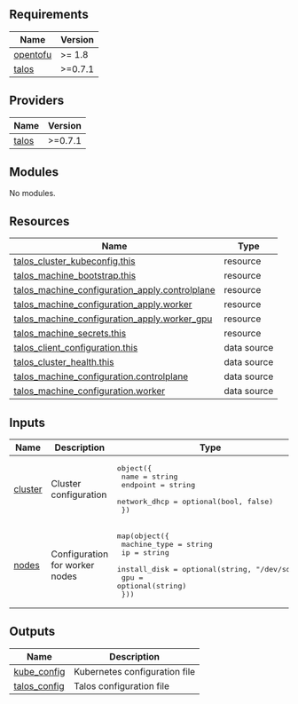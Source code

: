 <!-- BEGIN_TF_DOCS -->
## Requirements

| Name | Version |
|------|---------|
| <a name="requirement_terraform"></a> [opentofu](#requirement\_opentofu) | >= 1.8 |
| <a name="requirement_talos"></a> [talos](#requirement\_talos) | >=0.7.1 |

## Providers

| Name | Version |
|------|---------|
| <a name="provider_talos"></a> [talos](#provider\_talos) | >=0.7.1 |

## Modules

No modules.

## Resources

| Name | Type |
|------|------|
| [talos_cluster_kubeconfig.this](https://search.opentofu.org/provider/siderolabs/talos/latest/docs/resources/cluster_kubeconfig) | resource |
| [talos_machine_bootstrap.this](https://search.opentofu.org/provider/siderolabs/talos/latest/docs/resources/machine_bootstrap) | resource |
| [talos_machine_configuration_apply.controlplane](https://search.opentofu.org/provider/siderolabs/talos/latest/docs/resources/machine_configuration_apply) | resource |
| [talos_machine_configuration_apply.worker](https://search.opentofu.org/provider/siderolabs/talos/latest/docs/resources/machine_configuration_apply) | resource |
| [talos_machine_configuration_apply.worker_gpu](https://search.opentofu.org/provider/siderolabs/talos/latest/docs/resources/machine_configuration_apply) | resource |
| [talos_machine_secrets.this](https://search.opentofu.org/provider/siderolabs/talos/latest/docs/resources/machine_secrets) | resource |
| [talos_client_configuration.this](https://search.opentofu.org/provider/siderolabs/talos/latest/docs/datasources/client_configuration) | data source |
| [talos_cluster_health.this](https://search.opentofu.org/provider/siderolabs/talos/latest/docs/datasources/cluster_health) | data source |
| [talos_machine_configuration.controlplane](https://search.opentofu.org/provider/siderolabs/talos/latest/docs/datasources/machine_configuration) | data source |
| [talos_machine_configuration.worker](https://search.opentofu.org/provider/siderolabs/talos/latest/docs/datasources/machine_configuration) | data source |

## Inputs

| Name | Description | Type | Default | Required |
|------|-------------|------|---------|:--------:|
| <a name="input_cluster"></a> [cluster](#input\_cluster) | Cluster configuration | <pre>object({<br/>    name         = string<br/>    endpoint     = string<br/>    network_dhcp = optional(bool, false)<br/>  })</pre> | n/a | yes |
| <a name="input_nodes"></a> [nodes](#input\_nodes) | Configuration for worker nodes | <pre>map(object({<br/>    machine_type = string<br/>    ip           = string<br/>    install_disk = optional(string, "/dev/sda")<br/>    gpu          = optional(string)<br/>  }))</pre> | n/a | yes |

## Outputs

| Name | Description |
|------|-------------|
| <a name="output_kube_config"></a> [kube\_config](#output\_kube\_config) | Kubernetes configuration file |
| <a name="output_talos_config"></a> [talos\_config](#output\_talos\_config) | Talos configuration file |
<!-- END_TF_DOCS -->
